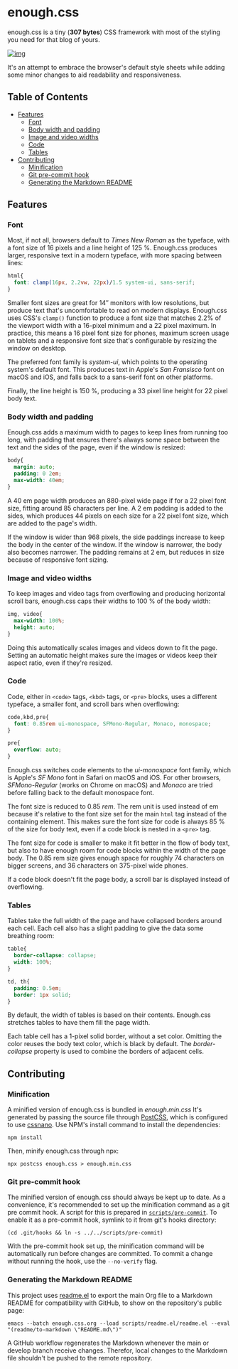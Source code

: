 
# enough.css

enough.css is a tiny (**307 bytes**) CSS framework with most of the styling you need for that blog of yours.

[![img](./screenshot.png)](https://jeffkreeftmeijer.github.io/enough.css/)

It's an attempt to embrace the browser's default style sheets while adding some minor changes to aid readability and responsiveness.


## Table of Contents

-   [Features](#org05cfbe3)
    -   [Font](#orgbcca392)
    -   [Body width and padding](#orge4760d7)
    -   [Image and video widths](#org27909f9)
    -   [Code](#org5ec1c7d)
    -   [Tables](#org993b8f6)
-   [Contributing](#orgb195ec3)
    -   [Minification](#org9a9955d)
    -   [Git pre-commit hook](#orgfe903fd)
    -   [Generating the Markdown README](#org0d6be5f)


<a id="org05cfbe3"></a>

## Features


<a id="orgbcca392"></a>

### Font

Most, if not all, browsers default to *Times New Roman* as the typeface, with a font size of 16 pixels and a line height of 125 %. Enough.css produces larger, responsive text in a modern typeface, with more spacing between lines:

```css
html{
  font: clamp(16px, 2.2vw, 22px)/1.5 system-ui, sans-serif;
}
```

Smaller font sizes are great for 14″ monitors with low resolutions, but produce text that's uncomfortable to read on modern displays. Enough.css uses CSS's `clamp()` function to produce a font size that matches 2.2% of the viewport width with a 16-pixel minimum and a 22 pixel maximum. In practice, this means a 16 pixel font size for phones, maximum screen usage on tablets and a responsive font size that's configurable by resizing the window on desktop.

The preferred font family is *system-ui*, which points to the operating system's default font. This produces text in Apple's *San Fransisco* font on macOS and iOS, and falls back to a sans-serif font on other platforms.

Finally, the line height is 150 %, producing a 33 pixel line height for 22 pixel body text.


<a id="orge4760d7"></a>

### Body width and padding

Enough.css adds a maximum width to pages to keep lines from running too long, with padding that ensures there's always some space between the text and the sides of the page, even if the window is resized:

```css
body{
  margin: auto;
  padding: 0 2em;
  max-width: 40em;
}
```

A 40 em page width produces an 880-pixel wide page if for a 22 pixel font size, fitting around 85 characters per line. A 2 em padding is added to the sides, which produces 44 pixels on each size for a 22 pixel font size, which are added to the page's width.

If the window is wider than 968 pixels, the side paddings increase to keep the body in the center of the window. If the window is narrower, the body also becomes narrower. The padding remains at 2 em, but reduces in size because of responsive font sizing.


<a id="org27909f9"></a>

### Image and video widths

To keep images and video tags from overflowing and producing horizontal scroll bars, enough.css caps their widths to 100 % of the body width:

```css
img, video{
  max-width: 100%;
  height: auto;
}
```

Doing this automatically scales images and videos down to fit the page. Setting an automatic height makes sure the images or videos keep their aspect ratio, even if they're resized.


<a id="org5ec1c7d"></a>

### Code

Code, either in `<code>` tags, `<kbd>` tags, or `<pre>` blocks, uses a different typeface, a smaller font, and scroll bars when overflowing:

```css
code,kbd,pre{
  font: 0.85rem ui-monospace, SFMono-Regular, Monaco, monospace;
}

pre{
  overflow: auto;
}
```

Enough.css switches code elements to the *ui-monospace* font family, which is Apple's *SF Mono* font in Safari on macOS and iOS. For other browsers, *SFMono-Regular* (works on Chrome on macOS) and *Monaco* are tried before falling back to the default monospace font.

The font size is reduced to 0.85 *rem*. The rem unit is used instead of em because it's relative to the font size set for the main `html` tag instead of the containing element. This makes sure the font size for code is always 85 % of the size for body text, even if a code block is nested in a `<pre>` tag.

The font size for code is smaller to make it fit better in the flow of body text, but also to have enough room for code blocks within the width of the page body. The 0.85 rem size gives enough space for roughly 74 characters on bigger screens, and 36 characters on 375-pixel wide phones.

If a code block doesn't fit the page body, a scroll bar is displayed instead of overflowing.


<a id="org993b8f6"></a>

### Tables

Tables take the full width of the page and have collapsed borders around each cell. Each cell also has a slight padding to give the data some breathing room:

```css
table{
  border-collapse: collapse;
  width: 100%;
}

td, th{
  padding: 0.5em;
  border: 1px solid;
}
```

By default, the width of tables is based on their contents. Enough.css stretches tables to have them fill the page width.

Each table cell has a 1-pixel solid border, without a set color. Omitting the color reuses the body text color, which is black by default. The *border-collapse* property is used to combine the borders of adjacent cells.


<a id="orgb195ec3"></a>

## Contributing


<a id="org9a9955d"></a>

### Minification

A minified version of enough.css is bundled in *enough.min.css* It's generated by passing the source file through [PostCSS](https://postcss.org), which is configured to use [cssnano](https://cssnano.co). Use NPM's install command to install the dependencies:

```shell
npm install
```

Then, minify enough.css through npx:

```shell
npx postcss enough.css > enough.min.css
```


<a id="orgfe903fd"></a>

### Git pre-commit hook

The minified version of enough.css should always be kept up to date. As a convenience, it's recommended to set up the minification command as a git pre commit hook. A script for this is prepared in [`scripts/pre-commit`](scripts/pre-commit). To enable it as a pre-commit hook, symlink to it from git's hooks directory:

```shell
(cd .git/hooks && ln -s ../../scripts/pre-commit)
```

With the pre-commit hook set up, the minification command will be automatically run before changes are committed. To commit a change without running the hook, use the `--no-verify` flag.


<a id="org0d6be5f"></a>

### Generating the Markdown README

This project uses [readme.el](https://github.com/jeffkreeftmeijer/readme.el) to export the main Org file to a Markdown README for compatibility with GitHub, to show on the repository's public page:

```shell
emacs --batch enough.css.org --load scripts/readme.el/readme.el --eval "(readme/to-markdown \"README.md\")"
```

A GitHub workflow regenerates the Markdown whenever the main or develop branch receive changes. Therefor, local changes to the Markdown file shouldn't be pushed to the remote repository.